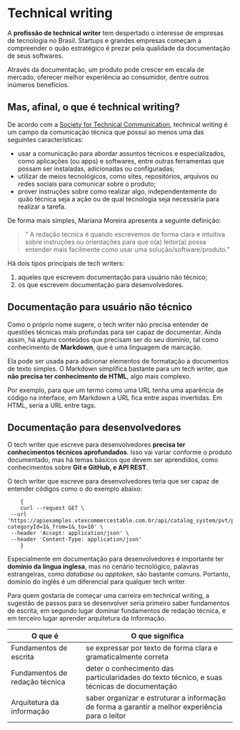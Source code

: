 # Technical writing

A **profissão de technical writer** tem despertado o interesse de empresas de tecnologia no Brasil. Startups e grandes empresas começam a compreender o quão estratégico é prezar pela qualidade da documentação de seus softwares. 

Através da documentação, um produto pode crescer em escala de mercado, oferecer melhor experiência ao consumidor, dentre outros inúmeros benefícios. 

## Mas, afinal, o que é technical writing?

De acordo com a [Society for Technical Communication](https://www.stc.org/about-stc/defining-technical-communication/), technical writing é um campo da comunicação técnica que possui ao menos uma das seguintes características: 
- usar a comunicação para abordar assuntos técnicos e especializados, como aplicações (ou apps) e softwares, entre outras ferramentas que possam ser instaladas, adicionadas ou configuradas; 
- utilizar de meios tecnológicos, como sites, repositórios, arquivos ou redes sociais para comunicar sobre o produto; 
- prover instruções sobre como realizar algo, independentemente do quão técnica seja a ação ou de qual tecnologia seja necessária para realizar a tarefa. 

De forma mais simples, Mariana Moreira apresenta a seguinte definição: 

>“ A redação técnica é quando escrevemos de forma clara e intuitiva sobre instruções ou orientações para que o(a) leitor(a) possa entender mais facilmente como usar uma solução/software/produto.” 

Há dois tipos principais de tech writers:
1. aqueles que escrevem documentação para usuário não técnico;
2. os que escrevem documentação para desenvolvedores.

## Documentação para usuário não técnico 

Como o próprio nome sugere, o tech writer não precisa entender de questões técnicas mais profundas para ser capaz de documentar. Ainda assim, há alguns conteúdos que precisam ser do seu domínio, tal como conhecimento de **Markdown**, que é uma linguagem de marcação. 

Ela pode ser usada para adicionar elementos de formatação a documentos de texto simples. O Markdown simplifica bastante para um tech writer, que **não precisa ter conhecimento de HTML**, algo mais complexo. 

Por exemplo, para que um termo como uma URL tenha uma aparência de código na interface, em Markdown a URL fica entre aspas invertidas. Em HTML, seria a URL entre tags.

## Documentação para desenvolvedores 

O tech writer que escreve para desenvolvedores **precisa ter conhecimentos técnicos aprofundados**. Isso vai variar conforme o produto documentado, mas há temas básicos que devem ser aprendidos, como conhecimentos sobre **Git e GitHub, e API REST**. 

O tech writer que escreve para desenvolvedores teria que ser capaz de entender códigos como o do exemplo abaixo:

        {
        curl --request GET \
     --url 'https://apiexamples.vtexcommercestable.com.br/api/catalog_system/pvt/products/GetProductAndSkuIds?categoryId=1&_from=1&_to=10' \
     --header 'Accept: application/json' \
     --header 'Content-Type: application/json'
        }

Especialmente em documentação para desenvolvedores é importante ter **domínio da língua inglesa**, mas no cenário tecnológico, palavras estrangeiras, como *database* ou *apptoken*, são bastante comuns. Portanto, domínio do inglês é um diferencial para qualquer tech writer.

Para quem gostaria de começar uma carreira em technical writing, a sugestão de passos para se desenvolver seria primeiro saber fundamentos de escrita, em segundo lugar dominar fundamentos de redação técnica, e em terceiro lugar aprender arquitetura da Informação. 

|O que é|O que significa|
|---|---
|Fundamentos de escrita| se expressar por texto de forma clara e gramaticalmente correta|
|Fundamentos de redação técnica | deter o conhecimento das particularidades do texto técnico, e suas técnicas de documentação| 
|Arquitetura da informação | saber organizar e estruturar a informação de forma a garantir a melhor experiência para o leitor|
